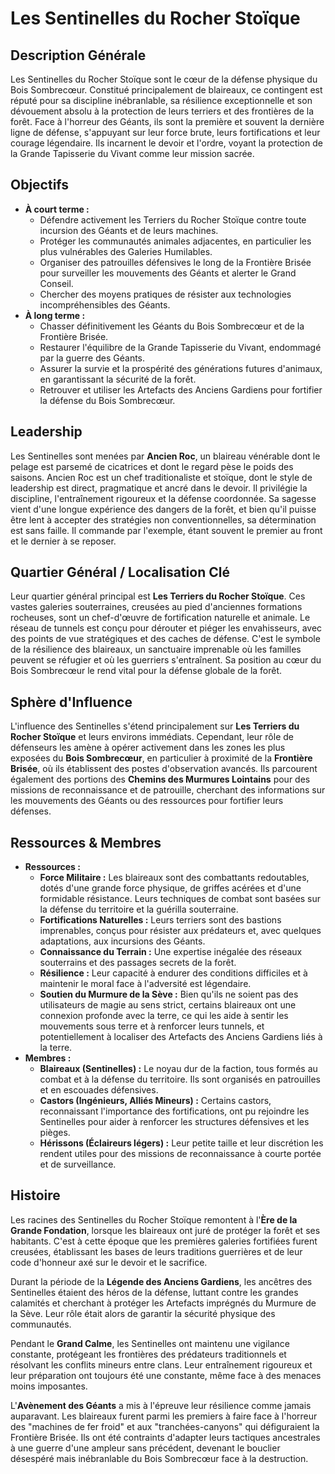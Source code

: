 # Les Sentinelles du Rocher Stoïque

## Description Générale

Les Sentinelles du Rocher Stoïque sont le cœur de la défense physique du Bois Sombrecœur. Constitué principalement de blaireaux, ce contingent est réputé pour sa discipline inébranlable, sa résilience exceptionnelle et son dévouement absolu à la protection de leurs terriers et des frontières de la forêt. Face à l'horreur des Géants, ils sont la première et souvent la dernière ligne de défense, s'appuyant sur leur force brute, leurs fortifications et leur courage légendaire. Ils incarnent le devoir et l'ordre, voyant la protection de la Grande Tapisserie du Vivant comme leur mission sacrée.

## Objectifs

*   **À court terme :**
    *   Défendre activement les Terriers du Rocher Stoïque contre toute incursion des Géants et de leurs machines.
    *   Protéger les communautés animales adjacentes, en particulier les plus vulnérables des Galeries Humilables.
    *   Organiser des patrouilles défensives le long de la Frontière Brisée pour surveiller les mouvements des Géants et alerter le Grand Conseil.
    *   Chercher des moyens pratiques de résister aux technologies incompréhensibles des Géants.
*   **À long terme :**
    *   Chasser définitivement les Géants du Bois Sombrecœur et de la Frontière Brisée.
    *   Restaurer l'équilibre de la Grande Tapisserie du Vivant, endommagé par la guerre des Géants.
    *   Assurer la survie et la prospérité des générations futures d'animaux, en garantissant la sécurité de la forêt.
    *   Retrouver et utiliser les Artefacts des Anciens Gardiens pour fortifier la défense du Bois Sombrecœur.

## Leadership

Les Sentinelles sont menées par **Ancien Roc**, un blaireau vénérable dont le pelage est parsemé de cicatrices et dont le regard pèse le poids des saisons. Ancien Roc est un chef traditionaliste et stoïque, dont le style de leadership est direct, pragmatique et ancré dans le devoir. Il privilégie la discipline, l'entraînement rigoureux et la défense coordonnée. Sa sagesse vient d'une longue expérience des dangers de la forêt, et bien qu'il puisse être lent à accepter des stratégies non conventionnelles, sa détermination est sans faille. Il commande par l'exemple, étant souvent le premier au front et le dernier à se reposer.

## Quartier Général / Localisation Clé

Leur quartier général principal est **Les Terriers du Rocher Stoïque**. Ces vastes galeries souterraines, creusées au pied d'anciennes formations rocheuses, sont un chef-d'œuvre de fortification naturelle et animale. Le réseau de tunnels est conçu pour dérouter et piéger les envahisseurs, avec des points de vue stratégiques et des caches de défense. C'est le symbole de la résilience des blaireaux, un sanctuaire imprenable où les familles peuvent se réfugier et où les guerriers s'entraînent. Sa position au cœur du Bois Sombrecœur le rend vital pour la défense globale de la forêt.

## Sphère d'Influence

L'influence des Sentinelles s'étend principalement sur **Les Terriers du Rocher Stoïque** et leurs environs immédiats. Cependant, leur rôle de défenseurs les amène à opérer activement dans les zones les plus exposées du **Bois Sombrecœur**, en particulier à proximité de la **Frontière Brisée**, où ils établissent des postes d'observation avancés. Ils parcourent également des portions des **Chemins des Murmures Lointains** pour des missions de reconnaissance et de patrouille, cherchant des informations sur les mouvements des Géants ou des ressources pour fortifier leurs défenses.

## Ressources & Membres

*   **Ressources :**
    *   **Force Militaire :** Les blaireaux sont des combattants redoutables, dotés d'une grande force physique, de griffes acérées et d'une formidable résistance. Leurs techniques de combat sont basées sur la défense du territoire et la guérilla souterraine.
    *   **Fortifications Naturelles :** Leurs terriers sont des bastions imprenables, conçus pour résister aux prédateurs et, avec quelques adaptations, aux incursions des Géants.
    *   **Connaissance du Terrain :** Une expertise inégalée des réseaux souterrains et des passages secrets de la forêt.
    *   **Résilience :** Leur capacité à endurer des conditions difficiles et à maintenir le moral face à l'adversité est légendaire.
    *   **Soutien du Murmure de la Sève :** Bien qu'ils ne soient pas des utilisateurs de magie au sens strict, certains blaireaux ont une connexion profonde avec la terre, ce qui les aide à sentir les mouvements sous terre et à renforcer leurs tunnels, et potentiellement à localiser des Artefacts des Anciens Gardiens liés à la terre.
*   **Membres :**
    *   **Blaireaux (Sentinelles) :** Le noyau dur de la faction, tous formés au combat et à la défense du territoire. Ils sont organisés en patrouilles et en escouades défensives.
    *   **Castors (Ingénieurs, Alliés Mineurs) :** Certains castors, reconnaissant l'importance des fortifications, ont pu rejoindre les Sentinelles pour aider à renforcer les structures défensives et les pièges.
    *   **Hérissons (Éclaireurs légers) :** Leur petite taille et leur discrétion les rendent utiles pour des missions de reconnaissance à courte portée et de surveillance.

## Histoire

Les racines des Sentinelles du Rocher Stoïque remontent à l'**Ère de la Grande Fondation**, lorsque les blaireaux ont juré de protéger la forêt et ses habitants. C'est à cette époque que les premières galeries fortifiées furent creusées, établissant les bases de leurs traditions guerrières et de leur code d'honneur axé sur le devoir et le sacrifice.

Durant la période de la **Légende des Anciens Gardiens**, les ancêtres des Sentinelles étaient des héros de la défense, luttant contre les grandes calamités et cherchant à protéger les Artefacts imprégnés du Murmure de la Sève. Leur rôle était alors de garantir la sécurité physique des communautés.

Pendant le **Grand Calme**, les Sentinelles ont maintenu une vigilance constante, protégeant les frontières des prédateurs traditionnels et résolvant les conflits mineurs entre clans. Leur entraînement rigoureux et leur préparation ont toujours été une constante, même face à des menaces moins imposantes.

L'**Avènement des Géants** a mis à l'épreuve leur résilience comme jamais auparavant. Les blaireaux furent parmi les premiers à faire face à l'horreur des "machines de fer froid" et aux "tranchées-canyons" qui défiguraient la Frontière Brisée. Ils ont été contraints d'adapter leurs tactiques ancestrales à une guerre d'une ampleur sans précédent, devenant le bouclier désespéré mais inébranlable du Bois Sombrecœur face à la destruction.